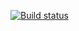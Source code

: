 [![Build status](https://ci.appveyor.com/api/projects/status/q3qqhdgrrwoekik1?svg=true)](https://ci.appveyor.com/project/SophieLee222/replandelivery)
